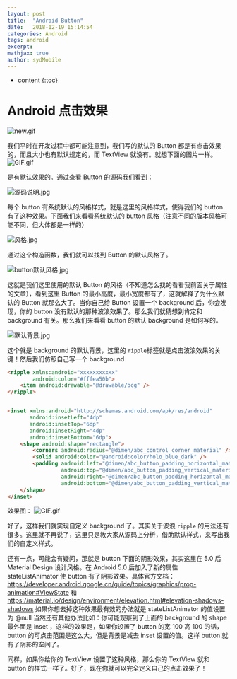 ```yaml
---
layout: post
title:  "Android Button"
date:   2018-12-19 15:14:54
categories: Android
tags: android
excerpt: 
mathjax: true
author: sydMobile
---
```

* content
{:toc}














# Android 点击效果
![new.gif](https://upload-images.jianshu.io/upload_images/6737388-da8f5c478a7e17d2.gif?imageMogr2/auto-orient/strip)

我们平时在开发过程中都可能注意到，我们写的默认的 Button 都是有点击效果的，而且大小也有默认规定的，而 TextView 就没有。就想下面的图片一样。
![GIF.gif](https://upload-images.jianshu.io/upload_images/6737388-9b685c8ef2bf4dd5.gif?imageMogr2/auto-orient/strip)

是有默认效果的。通过查看 Button 的源码我们看到：

![源码说明.jpg](https://upload-images.jianshu.io/upload_images/6737388-f2f69aa2408faf65.jpg?imageMogr2/auto-orient/strip%7CimageView2/2/w/1240)

每个 button 有系统默认的风格样式，就是这里的风格样式，使得我们的 button 有了这种效果。下面我们来看看系统默认的 button 风格（注意不同的版本风格可能不同，但大体都是一样的）

![风格.jpg](https://upload-images.jianshu.io/upload_images/6737388-59860f0464f443ed.jpg?imageMogr2/auto-orient/strip%7CimageView2/2/w/1240)

通过这个构造函数，我们就可以找到 Button 的默认风格了。

![button默认风格.jpg](https://upload-images.jianshu.io/upload_images/6737388-0b1b407c44831be0.jpg?imageMogr2/auto-orient/strip%7CimageView2/2/w/1240)

这就是我们这里使用的默认 Button 的风格（不知道怎么找的看看我前面关于属性的文章），看到这里 Button 的最小高度，最小宽度都有了，这就解释了为什么默认的 Button 就那么大了。当你自己给 Button 设置一个 background 后，你会发现，你的 button 没有默认的那种波浪效果了。那么我们就猜想到肯定和 background 有关。那么我们来看看 button 的默认 background 是如何写的。

![默认背景.jpg](https://upload-images.jianshu.io/upload_images/6737388-b62c6211a1a1ea6d.jpg?imageMogr2/auto-orient/strip%7CimageView2/2/w/1240)

这个就是 background 的默认背景，这里的 `ripple`标签就是点击波浪效果的关键！然后我们仿照自己写一个 background

```html
<ripple xmlns:android="xxxxxxxxxxx"
        android:color="#fffea50b">
    <item android:drawable="@drawable/bcg" />
</ripple>


<inset xmlns:android="http://schemas.android.com/apk/res/android"
       android:insetLeft="4dp"
       android:insetTop="6dp"
       android:insetRight="4dp"
       android:insetBottom="6dp">
    <shape android:shape="rectangle">
        <corners android:radius="@dimen/abc_control_corner_material" />
        <solid android:color="@android:color/holo_blue_dark" />
        <padding android:left="@dimen/abc_button_padding_horizontal_material"
                 android:top="@dimen/abc_button_padding_vertical_material"
                 android:right="@dimen/abc_button_padding_horizontal_material"
                 android:bottom="@dimen/abc_button_padding_vertical_material" />
    </shape>
</inset>        
```

效果图：
![GIF.gif](https://upload-images.jianshu.io/upload_images/6737388-aff21eb796db9260.gif?imageMogr2/auto-orient/strip)

好了，这样我们就实现自定义 background 了。其实关于波浪 `ripple` 的用法还有很多。这里就不再说了，这里只是教大家从源码上分析，借助默认样式，来写出我们的自定义样式。

还有一点，可能会有疑问，那就是 button 下面的阴影效果，其实这里在 5.0 后 Material Design 设计风格。在 Android 5.0 后加入了新的属性 stateListAnimator 使 button 有了阴影效果。具体官方文档：https://developer.android.google.cn/guide/topics/graphics/prop-animation#ViewState 和 https://material.io/design/environment/elevation.html#elevation-shadows-shadows 如果你想去掉这种效果最有效的办法就是 stateListAnimator 的值设置为 @null  当然还有其他办法比如：你可能观察到了上面的 background 的 shape  最外面是 inset ，这样的效果是，如果你设置了 button 的宽 100 高 100 的话，button 的可点击范围是这么大，但是背景是减去 inset 设置的值。这样 button 就有了阴影的空间了。

同样，如果你给你的 TextView 设置了这种风格，那么你的 TextView 就和 button 的样式一样了。好了，现在你就可以完全定义自己的点击效果了！
